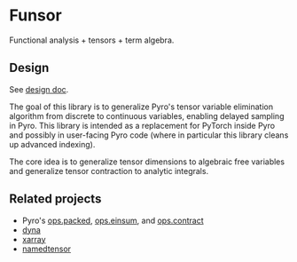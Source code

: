 # Funsor

Functional analysis + tensors + term algebra.

## Design

See [design doc](https://docs.google.com/document/d/1LUj-oV5hJe74HJWKtog07Qrcaq4uhZQ5NuYuRevaVFo).

The goal of this library is to generalize Pyro's tensor variable elimination
algorithm from discrete to continuous variables, enabling delayed sampling in
Pyro.  This library is intended as a replacement for PyTorch inside Pyro and
possibly in user-facing Pyro code (where in particular this library cleans up
advanced indexing).

The core idea is to generalize tensor dimensions to algebraic free variables
and generalize tensor contraction to analytic integrals.

## Related projects
- Pyro's [ops.packed](https://github.com/uber/pyro/blob/dev/pyro/ops/packed.py),
  [ops.einsum](https://github.com/uber/pyro/blob/dev/pyro/ops/einsum), and
  [ops.contract](https://github.com/uber/pyro/blob/dev/pyro/ops/contract.py)
- [dyna](http://www.cs.jhu.edu/~nwf/datalog20-paper.pdf) 
- [xarray](http://xarray.pydata.org/en/stable)
- [namedtensor](https://github.com/harvardnlp/namedtensor)

